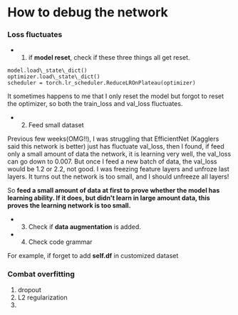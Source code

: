# How to debug the network

### Loss fluctuates

- 1) if **model reset**, check if these three things all get reset.
```
model.load\_state\_dict() 
optimizer.load\_state\_dict()
scheduler = torch.lr_scheduler.ReduceLROnPlateau(optimizer)
```

It sometimes happens to me that I only reset the model but forgot to reset the optimizer, so both the train\_loss and val\_loss fluctuates.


- 2) Feed small dataset

Previous few weeks(OMG!!), I was struggling that EfficientNet (Kagglers said this network is better) just has fluctuate val_loss, then I found, if feed only a small amount of data the network, it is learning very well, the val\_loss can go down to 0.007. But once I feed a new batch of data, the val\_loss would be 1.2 or 2.2, not good. I was freezing feature layers and unfroze last layers. It turns out the network is too small, and I should unfreeze all layers!

So **feed a small amount of data at first to prove whether the model has learning ability. If it does, but didn't learn in large amount data, this proves the learning network is too small.**


- 3) Check if **data augmentation** is added. 


- 4) Check code grammar

For example, if forget to add **self.df** in customized dataset



### Combat overfitting
1) dropout
2) L2 regularization
3) 